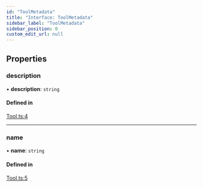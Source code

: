 ```yaml
---
id: "ToolMetadata"
title: "Interface: ToolMetadata"
sidebar_label: "ToolMetadata"
sidebar_position: 0
custom_edit_url: null
---
```


## Properties

### description

• **description**: `string`

#### Defined in

[Tool.ts:4](https://github.com/run-llama/LlamaIndexTS/blob/50c0b04/packages/core/src/Tool.ts#L4)

___

### name

• **name**: `string`

#### Defined in

[Tool.ts:5](https://github.com/run-llama/LlamaIndexTS/blob/50c0b04/packages/core/src/Tool.ts#L5)
